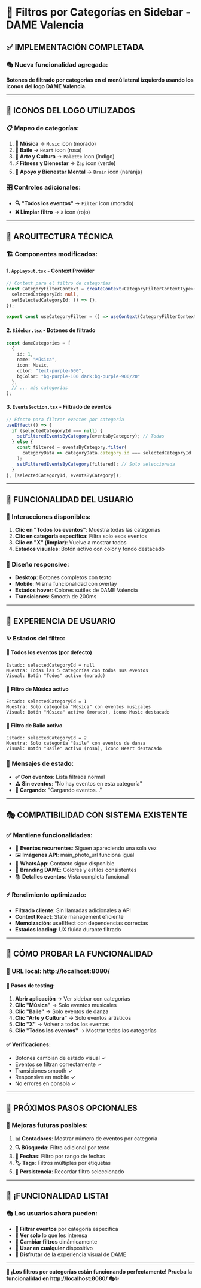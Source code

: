 # 🎯 **Filtros por Categorías en Sidebar - DAME Valencia**

## ✅ **IMPLEMENTACIÓN COMPLETADA**

### 🎭 **Nueva funcionalidad agregada:**
**Botones de filtrado por categorías en el menú lateral izquierdo usando los iconos del logo DAME Valencia.**

---

## 🎨 **ICONOS DEL LOGO UTILIZADOS**

### **📋 Mapeo de categorías:**
1. **🎵 Música** → `Music` icon (morado)
2. **💃 Baile** → `Heart` icon (rosa) 
3. **🎨 Arte y Cultura** → `Palette` icon (índigo)
4. **⚡ Fitness y Bienestar** → `Zap` icon (verde)
5. **🧠 Apoyo y Bienestar Mental** → `Brain` icon (naranja)

### **🎛️ Controles adicionales:**
- **🔍 "Todos los eventos"** → `Filter` icon (morado)
- **❌ Limpiar filtro** → `X` icon (rojo)

---

## 🔧 **ARQUITECTURA TÉCNICA**

### **🏗️ Componentes modificados:**

#### **1. `AppLayout.tsx` - Context Provider**
```typescript
// Context para el filtro de categorías
const CategoryFilterContext = createContext<CategoryFilterContextType>({
  selectedCategoryId: null,
  setSelectedCategoryId: () => {},
});

export const useCategoryFilter = () => useContext(CategoryFilterContext);
```

#### **2. `Sidebar.tsx` - Botones de filtrado**
```typescript
const dameCategories = [
  {
    id: 1,
    name: "Música",
    icon: Music,
    color: "text-purple-600",
    bgColor: "bg-purple-100 dark:bg-purple-900/20"
  },
  // ... más categorías
];
```

#### **3. `EventsSection.tsx` - Filtrado de eventos**
```typescript
// Efecto para filtrar eventos por categoría
useEffect(() => {
  if (selectedCategoryId === null) {
    setFilteredEventsByCategory(eventsByCategory); // Todas
  } else {
    const filtered = eventsByCategory.filter(
      categoryData => categoryData.category.id === selectedCategoryId
    );
    setFilteredEventsByCategory(filtered); // Solo seleccionada
  }
}, [selectedCategoryId, eventsByCategory]);
```

---

## 🎯 **FUNCIONALIDAD DEL USUARIO**

### **📱 Interacciones disponibles:**
1. **Clic en "Todos los eventos"**: Muestra todas las categorías
2. **Clic en categoría específica**: Filtra solo esos eventos
3. **Clic en "X" (limpiar)**: Vuelve a mostrar todos
4. **Estados visuales**: Botón activo con color y fondo destacado

### **🎨 Diseño responsive:**
- **Desktop**: Botones completos con texto
- **Mobile**: Misma funcionalidad con overlay
- **Estados hover**: Colores sutiles de DAME Valencia
- **Transiciones**: Smooth de 200ms

---

## 🎪 **EXPERIENCIA DE USUARIO**

### **✨ Estados del filtro:**

#### **🌟 Todos los eventos (por defecto)**
```
Estado: selectedCategoryId = null
Muestra: Todas las 5 categorías con todos sus eventos
Visual: Botón "Todos" activo (morado)
```

#### **🎵 Filtro de Música activo**
```
Estado: selectedCategoryId = 1
Muestra: Solo categoría "Música" con eventos musicales
Visual: Botón "Música" activo (morado), icono Music destacado
```

#### **💃 Filtro de Baile activo**
```
Estado: selectedCategoryId = 2  
Muestra: Solo categoría "Baile" con eventos de danza
Visual: Botón "Baile" activo (rosa), icono Heart destacado
```

### **📱 Mensajes de estado:**
- **✅ Con eventos**: Lista filtrada normal
- **⚠️ Sin eventos**: "No hay eventos en esta categoría"
- **🔄 Cargando**: "Cargando eventos..."

---

## 🎭 **COMPATIBILIDAD CON SISTEMA EXISTENTE**

### **✅ Mantiene funcionalidades:**
- 🔄 **Eventos recurrentes**: Siguen apareciendo una sola vez
- 🖼️ **Imágenes API**: main_photo_url funciona igual
- 📱 **WhatsApp**: Contacto sigue disponible
- 🎨 **Branding DAME**: Colores y estilos consistentes
- 📚 **Detalles eventos**: Vista completa funcional

### **⚡ Rendimiento optimizado:**
- **Filtrado cliente**: Sin llamadas adicionales a API
- **Context React**: State management eficiente
- **Memoización**: useEffect con dependencias correctas
- **Estados loading**: UX fluida durante filtrado

---

## 🚀 **CÓMO PROBAR LA FUNCIONALIDAD**

### **📍 URL local: http://localhost:8080/**

#### **🧪 Pasos de testing:**
1. **Abrir aplicación** → Ver sidebar con categorías
2. **Clic "Música"** → Solo eventos musicales
3. **Clic "Baile"** → Solo eventos de danza  
4. **Clic "Arte y Cultura"** → Solo eventos artísticos
5. **Clic "X"** → Volver a todos los eventos
6. **Clic "Todos los eventos"** → Mostrar todas las categorías

#### **✅ Verificaciones:**
- Botones cambian de estado visual ✓
- Eventos se filtran correctamente ✓
- Transiciones smooth ✓
- Responsive en mobile ✓
- No errores en consola ✓

---

## 🎯 **PRÓXIMOS PASOS OPCIONALES**

### **🔮 Mejoras futuras posibles:**
1. **📊 Contadores**: Mostrar número de eventos por categoría
2. **🔍 Búsqueda**: Filtro adicional por texto
3. **📅 Fechas**: Filtro por rango de fechas
4. **🏷️ Tags**: Filtros múltiples por etiquetas
5. **💾 Persistencia**: Recordar filtro seleccionado

---

## 🎉 **¡FUNCIONALIDAD LISTA!**

### **🎭 Los usuarios ahora pueden:**
- **🎯 Filtrar eventos** por categoría específica
- **👀 Ver solo** lo que les interesa
- **🔄 Cambiar filtros** dinámicamente  
- **📱 Usar en cualquier** dispositivo
- **🎨 Disfrutar** de la experiencia visual de DAME

---

**🌟 ¡Los filtros por categorías están funcionando perfectamente!**
**Prueba la funcionalidad en http://localhost:8080/ 🎭✨**
